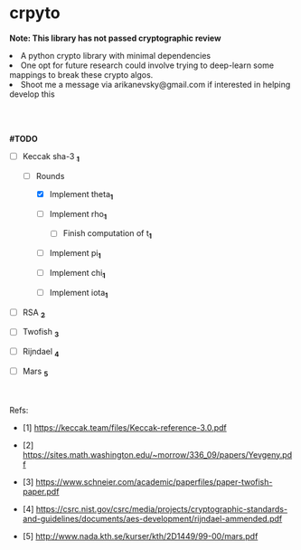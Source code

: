 # crpyto

**Note: This library has not passed cryptographic review**

<li>A python crypto library with minimal dependencies</li>

<li>One opt for future research could involve trying to deep-learn some mappings to break these crypto algos.</li>

<li>Shoot me a message via arikanevsky@gmail.com if interested in helping develop this </li>

<br></br>


**#TODO**
- [ ] Keccak sha-3 <a href= https://keccak.team/files/Keccak-reference-3.0.pdf>**<sub>1</sub>**</a>
  
  - [ ] Rounds
  
    - [X] Implement theta<a href= https://keccak.team/files/Keccak-reference-3.0.pdf>**<sub>1</sub>**</a>
          
    - [ ] Implement rho<a href= https://keccak.team/files/Keccak-reference-3.0.pdf>**<sub>1</sub>**</a>
          
      - [ ] Finish computation of t<a href= https://keccak.team/files/Keccak-reference-3.0.pdf>**<sub>1</sub>**</a>
          
    - [ ] Implement pi<a href= https://keccak.team/files/Keccak-reference-3.0.pdf>**<sub>1</sub>**</a>
          
    - [ ] Implement chi<a href= https://keccak.team/files/Keccak-reference-3.0.pdf>**<sub>1</sub>**</a>
          
    - [ ] Implement iota<a href= https://keccak.team/files/Keccak-reference-3.0.pdf>**<sub>1</sub>**</a>

- [ ] RSA <a href= https://sites.math.washington.edu/~morrow/336_09/papers/Yevgeny.pdf>**<sub>2</sub>**</a>
- [ ] Twofish <a href= https://www.schneier.com/academic/paperfiles/paper-twofish-paper.pdf>**<sub>3</sub>**</a>
- [ ] Rijndael <a href= https://csrc.nist.gov/csrc/media/projects/cryptographic-standards-and-guidelines/documents/aes-development/rijndael-ammended.pdf>**<sub>4</sub>**</a>
- [ ] Mars <a href= http://www.nada.kth.se/kurser/kth/2D1449/99-00/mars.pdf>**<sub>5</sub>**</a>


<br></br>
Refs:

- [1] https://keccak.team/files/Keccak-reference-3.0.pdf

- [2] https://sites.math.washington.edu/~morrow/336_09/papers/Yevgeny.pdf

- [3] https://www.schneier.com/academic/paperfiles/paper-twofish-paper.pdf

- [4] https://csrc.nist.gov/csrc/media/projects/cryptographic-standards-and-guidelines/documents/aes-development/rijndael-ammended.pdf

- [5] http://www.nada.kth.se/kurser/kth/2D1449/99-00/mars.pdf
